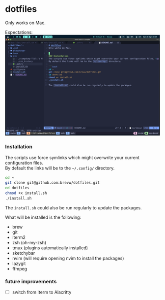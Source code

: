 # dotfiles
Only works on Mac.

Expectations:
![config](./result.png)

### Installation
The scripts use force symlinks which might overwrite your current configuration files. <br>
By default the links will be to the `~/.config/` directory.

```bash
cd ~
git clone git@github.com:brevw/dotfiles.git
cd dotfiles
chmod +x install.sh
./install.sh
```
The `install.sh` could also be run regularly to update the packages.

What will be installed is the following:
- brew
- git
- iterm2
- zsh (oh-my-zsh)
- tmux (plugins automatically installed)
- sketchybar
- nvim (will require opening nvim to install the packages)
- lazygit
- ffmpeg

### future improvements

- [ ] switch from Iterm to Alacritty

